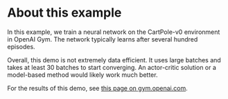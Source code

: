 # About this example

In this example, we train a neural network on the CartPole-v0 environment in OpenAI Gym. The network typically learns after several hundred episodes.

Overall, this demo is not extremely data efficient. It uses large batches and takes at least 30 batches to start converging. An actor-critic solution or a model-based method would likely work much better.

For the results of this demo, see [this page on gym.openai.com](https://gym.openai.com/evaluations/eval_jCncBhVQNmFH4tUc3sGTw).
